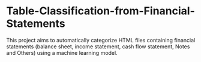 # Table-Classification-from-Financial-Statements
This project aims to automatically categorize HTML files containing financial statements (balance sheet, income statement, cash flow statement, Notes and Others) using a machine learning model.

